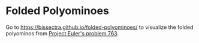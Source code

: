 # Folded Polyominoes

Go to https://bissectra.github.io/folded-polyominoes/ to visualize the folded polyominos from [Project Euler's problem 763](https://projecteuler.net/problem=763).
